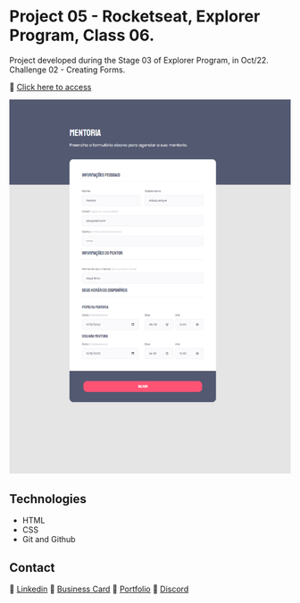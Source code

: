 # Project 05 - Rocketseat, Explorer Program, Class 06. 

Project developed during the Stage 03 of Explorer Program, in Oct/22.
Challenge 02 - Creating Forms.

🔗 [Click here to access](https://renato-albuquerque.github.io/projeto-05-explorer/)

![screenshot](images/screenshot.png)

## Technologies

- HTML
- CSS
- Git and Github

## Contact

🔗 [Linkedin](https://www.linkedin.com/in/renato-malbuquerque/)
🔗 [Business Card](https://rma-contacts.vercel.app/)
🔗 [Portfolio](https://portfolio-renatoalbuquerque.vercel.app/)
🔗 [Discord](https://discordapp.com/users/992621595547938837)